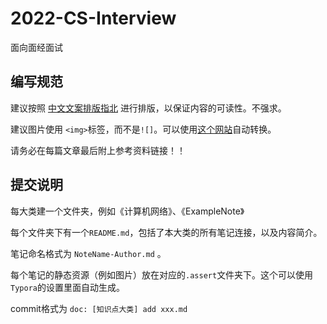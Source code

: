 # 2022-CS-Interview
 面向面经面试



## 编写规范

建议按照 [中文文案排版指北](http://mazhuang.org/wiki/chinese-copywriting-guidelines/) 进行排版，以保证内容的可读性。不强求。

建议图片使用 `<img>`标签，而不是`![]`。可以使用[这个网站](https://cyc2018.github.io/Text-Typesetting/)自动转换。

请务必在每篇文章最后附上参考资料链接！！

## 提交说明

每大类建一个文件夹，例如《计算机网络》、《ExampleNote》

每个文件夹下有一个`README.md`，包括了本大类的所有笔记连接，以及内容简介。

笔记命名格式为 `NoteName-Author.md` 。

每个笔记的静态资源（例如图片）放在对应的`.assert`文件夹下。这个可以使用`Typora`的设置里面自动生成。

commit格式为 `doc: [知识点大类] add xxx.md`